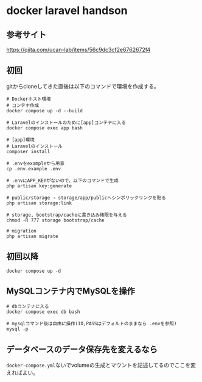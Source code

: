 # docker laravel handson

## 参考サイト
https://qiita.com/ucan-lab/items/56c9dc3cf2e6762672f4

## 初回

gitからcloneしてきた直後は以下のコマンドで環境を作成する。

```
# Dockerホスト環境
# コンテナ作成
docker compose up -d --build

# Laravelのインストールのために[app]コンテナに入る
docker compose exec app bash

# [app]環境
# Laravelのインストール
composer install

# .envをexampleから用意
cp .env.example .env

# .envにAPP_KEYがないので、以下のコマンドで生成
php artisan key:generate

# public/storage → storage/app/publicへシンボリックリンクを貼る
php artisan storage:link

# storage, bootstrap/cacheに書き込み権限を与える
chmod -R 777 storage bootstrap/cache

# migration
php artisan migrate
```

## 初回以降

```
docker compose up -d
```

## MySQLコンテナ内でMySQLを操作

```
# dbコンテナに入る
docker compose exec db bash

# mysqlコマンド後は自由に操作(ID,PASSはデフォルトのままなら .envを参照)
mysql -p
```

## データベースのデータ保存先を変えるなら

`docker-compose.yml`ないでvolumeの生成とマウントを記述してるのでここを変えればよい。